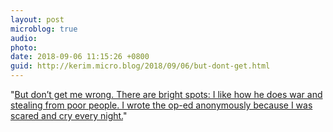 ```yaml
---
layout: post
microblog: true
audio: 
photo: 
date: 2018-09-06 11:15:26 +0800
guid: http://kerim.micro.blog/2018/09/06/but-dont-get.html
---
```

"[But don’t get me wrong. There are bright spots: I like how he does war and stealing from poor people. I wrote the op-ed anonymously because I was scared and cry every night.](https://theslot.jezebel.com/i-wrote-the-op-ed-1828840708)"
